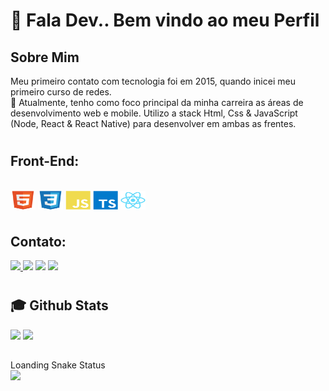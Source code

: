
# 👋  Fala Dev.. Bem vindo ao meu Perfil

<h2> Sobre Mim </h2>

<div>
  <p>Meu primeiro contato com tecnologia foi em 2015, quando inicei meu primeiro curso de redes. <br>
  🚀  Atualmente, tenho como foco principal da minha carreira as áreas de desenvolvimento web e mobile. 
      Utilizo a stack Html, Css & JavaScript (Node, React & React Native) para desenvolver em     
      ambas as frentes. </p>
</div>

#
<h2> Front-End: </h2>
<div style="display: inline_block"><br>
  <img align="center" alt="Timo-HTML" height="30" width="40" src="https://raw.githubusercontent.com/devicons/devicon/master/icons/html5/html5-original.svg">
  <img align="center" alt="Timo-CSS" height="30" width="40" src="https://raw.githubusercontent.com/devicons/devicon/master/icons/css3/css3-original.svg">
    <img align="center" alt="Timo-Js" height="30" width="40" src="https://raw.githubusercontent.com/devicons/devicon/master/icons/javascript/javascript-plain.svg">
  <img align="center" alt="Timo-Ts" height="30" width="40" src="https://raw.githubusercontent.com/devicons/devicon/master/icons/typescript/typescript-plain.svg">
  <img align="center" alt="Timo-React" height="30" width="40" src="https://raw.githubusercontent.com/devicons/devicon/master/icons/react/react-original.svg">
</div>


#
<h2> Contato: </h2>
<div>
  <a href="https://www.instagram.com/jacksonsiilvaa_/" target="_blank">
    <img src="https://img.shields.io/badge/-Instagram-%23E4405F?style=for-the-badge&logo=instagram&logoColor=white">
  </a>
  <a href="#" target="_blank"><img src="https://img.shields.io/badge/Discord-7289DA?style=for-the-badge&logo=discord&logoColor=white"></a>
  <a href = "mailto:jacksonsilva0195@gmail.com"><img src="https://img.shields.io/badge/-Gmail-%23333?style=for-the-badge&logo=gmail&logoColor=white" target="_blank"></a>
  <a href="https://www.linkedin.com/in/jackson-tim%C3%B3teo-ba1885101/" target="_blank"><img src="https://img.shields.io/badge/-LinkedIn-%230077B5?style=for-the-badge&logo=linkedin&logoColor=white"></a> 
</div>

 #
 ## :mortar_board: Github Stats
<div>
  <a href="https://github.com/guuhferiani"></a>
  <img height="180em" src="https://github-readme-stats.vercel.app/api?username=jackson-timoteo&show_icons=true&theme=dracula&include_all_commits=true&count_private=true"/>
  <img height="180em" src="https://github-readme-stats.vercel.app/api/top-langs/?username=jackson-timoteo&layout=compact&langs_count=7&theme=dracula"/>
</div>


##
<div>
Loanding Snake Status
</div>
<div>
  <picture align="center">    
    <img src="https://github.com/Jackson-Timoteo/Jackson-Timoteo/blob/main/snake-svg.svg">
  </picture>
</div>
